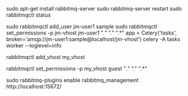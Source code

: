 sudo apt-get install rabbitmq-server
sudo rabbitmq-server restart
sudo rabbitmqctl status

sudo rabbitmqctl add_user jm-user1 sample
sudo rabbitmqctl set_permissions -p jm-vhost jm-user1 ".*" ".*" ".*"
app = Celery('tasks', broker='amqp://jm-user1:sample@localhost/jm-vhost')
celery -A tasks worker --loglevel=info












rabbitmqctl add_vhost my_vhost

rabbitmqctl set_permissions -p my_vhost guest ".*" ".*" ".*"



sudo rabbitmq-plugins enable rabbitmq_management
http://localhost:15672/